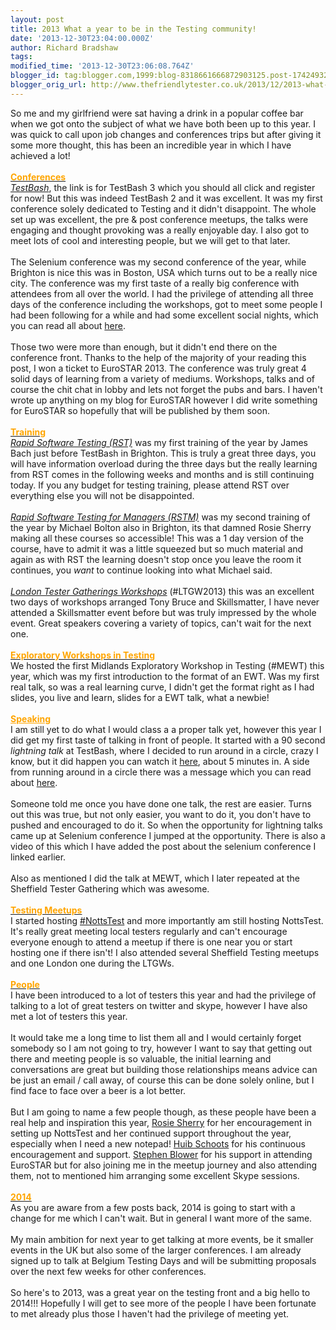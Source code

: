 ```yaml
---
layout: post
title: 2013 What a year to be in the Testing community!
date: '2013-12-30T23:04:00.000Z'
author: Richard Bradshaw
tags: 
modified_time: '2013-12-30T23:06:08.764Z'
blogger_id: tag:blogger.com,1999:blog-8318661666872903125.post-1742493256442356920
blogger_orig_url: http://www.thefriendlytester.co.uk/2013/12/2013-what-year.html
---
```


So me and my girlfriend were sat having a drink in a popular coffee bar when we got onto the subject of what we have both been up to this year. I was quick to call upon job changes and conferences trips but after giving it some more thought, this has been an incredible year in which I have achieved a lot!<br /><br /><b><u><span style="color: orange;">Conferences</span></u></b><br /><a href="http://www.ministryoftesting.com/training-events/testbash-3/" style="font-style: italic;" target="_blank">TestBash</a>, the link is for TestBash 3 which you should all click and register for now! But this was indeed TestBash 2 and it was excellent. It was my first conference solely dedicated to Testing and it didn't disappoint. The whole set up was excellent, the pre &amp; post conference meetups, the talks were engaging and thought provoking was a really enjoyable day. I also got to meet lots of cool and interesting people, but we will get to that later.<br /><br />The Selenium conference was my second conference of the year, while Brighton is nice this was in Boston, USA which turns out to be a really nice city. The conference was my first taste of a really big conference with attendees from all over the world. I had the privilege of attending all three days of the conference including the workshops, got to meet some people I had been following for a while and had some excellent social nights, which you can read all about <a href="http://www.thefriendlytester.co.uk/2013/06/my-trip-to-selenium-conference-2013.html" target="_blank">here</a>.<br /><br />Those two were more than enough, but it didn't end there on the conference front. Thanks to the help of the majority of your reading this post, I won a ticket to EuroSTAR 2013. The conference was truly great 4 solid days of learning from a variety of mediums. Workshops, talks and of course the chit chat in lobby and lets not forget the pubs and bars. I haven't wrote up anything on my blog for EuroSTAR however I did write something for EuroSTAR so hopefully that will be published by them soon.<br /><br /><b><u><span style="color: orange;">Training</span></u></b><br /><i><a href="http://www.satisfice.com/info_rst.shtml" target="_blank">Rapid Software Testing (RST)</a>&nbsp;</i>was my first training of the year by James Bach just before TestBash in Brighton. This is truly a great three days, you will have information overload during the three days but the really learning from RST comes in the following weeks and months and is still continuing today. If you any budget for testing training, please attend RST over everything else you will not be disappointed.<br /><br /><i><a href="http://www.developsense.com/rstm.html" target="_blank">Rapid Software Testing for Managers (RSTM)</a>&nbsp;</i>was my second training of the year by Michael Bolton also in Brighton, its that damned Rosie Sherry making all these courses so accessible! This was a 1 day version of the course, have to admit it was a little squeezed but so much material and again as with RST the learning doesn't stop once you leave the room it continues, you <i>want</i>&nbsp;to continue looking into what Michael said.<br /><br /><i><a href="http://skillsmatter.com/event/agile-scrum/ltg-workshops" target="_blank">London Tester Gatherings Workshops</a>&nbsp;</i>(#LTGW2013) this was an excellent two days of workshops arranged Tony Bruce and Skillsmatter, I have never attended a Skillsmatter event before but was truly impressed by the whole event. Great speakers covering a variety of topics, can't wait for the next one.<br /><br /><b><u><span style="color: orange;">Exploratory Workshops in Testing</span></u></b><br />We hosted the first Midlands Exploratory Workshop in Testing (#MEWT) this year, which was my first introduction to the format of an EWT. Was my first real talk, so was a real learning curve, I didn't get the format right as I had slides, you live and learn, slides for a EWT talk, what a newbie!<br /><br /><span style="color: orange;"><b><u>Speaking</u></b></span><br />I am still yet to do what I would class a a proper talk yet, however this year I did get my first taste of talking in front of people. It started with a 90 second <i>lightning talk</i>&nbsp;at TestBash, where I decided to run around in a circle, crazy I know, but it did happen you can watch it <a href="http://www.ministryoftesting.com/2013/04/testbash-video-99-second-talks/" target="_blank">here</a>, about 5 minutes in. A side from running around in a circle there was a message which you can read about <a href="http://www.thefriendlytester.co.uk/2013/03/hey-i-am-tester.html" target="_blank">here</a>.<br /><br />Someone told me once you have done one talk, the rest are easier. Turns out this was true, but not only easier, you want to do it, you don't have to pushed and encouraged to do it. So when the opportunity for lightning talks came up at Selenium conference I jumped at the opportunity. There is also a video of this which I have added the post about the selenium conference I linked earlier.<br /><br />Also as mentioned I did the talk at MEWT, which I later repeated at the Sheffield Tester Gathering which was awesome.<br /><br /><b><u><span style="color: orange;">Testing Meetups</span></u></b><br />I started hosting <a href="https://twitter.com/search?q=%23nottstest&amp;src=typd" target="_blank">#NottsTest</a>&nbsp;and more importantly am still hosting NottsTest. It's really great meeting local testers regularly and can't encourage everyone enough to attend a meetup if there is one near you or start hosting one if there isn't! I also attended several Sheffield Testing meetups and one London one during the LTGWs.<br /><br /><b><u><span style="color: orange;">People</span></u></b><br />I have been introduced to a lot of testers this year and had the privilege of talking to a lot of great testers on twitter and skype, however I have also met a lot of testers this year.<br /><br />It would take me a long time to list them all and I would certainly forget somebody so I am not going to try, however I want to say that getting out there and meeting people is so valuable, the initial learning and conversations are great but building those relationships means advice can be just an email / call away, of course this can be done solely online, but I find face to face over a beer is a lot better.<br /><br />But I am going to name a few people though, as these people have been a real help and inspiration this year, <a href="https://twitter.com/rosiesherry" target="_blank">Rosie Sherry</a> for her encouragement in setting up NottsTest and her continued support throughout the year, especially when I need a new notepad! <a href="https://twitter.com/huibschoots" target="_blank">Huib Schoots</a> for his continuous encouragement and support. <a href="https://twitter.com/badbud65" target="_blank">Stephen Blower</a> for his support in attending EuroSTAR but for also joining me in the meetup journey and also attending them, not to mentioned him arranging some excellent Skype sessions.<br /><br /><b><u><span style="color: orange;">2014</span></u></b><br />As you are aware from a few posts back, 2014 is going to start with a change for me which I can't wait. But in general I want more of the same.<br /><br />My main ambition for next year to get talking at more events, be it smaller events in the UK but also some of the larger conferences. I am already signed up to talk at Belgium Testing Days and will be submitting proposals over the next few weeks for other conferences.<br /><br />So here's to 2013, was a great year on the testing front and a big hello to 2014!!! Hopefully I will get to see more of the people I have been fortunate to met already plus those I haven't had the privilege of meeting yet.